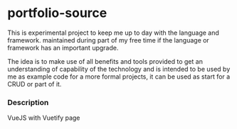 # portfolio-source
This is experimental project to keep me up to day with the language and framework. maintained during part of my free time if the language or framework has an important upgrade.

The idea is  to make use of all benefits and tools provided to get an understanding of capability of the technology and is intended to be used by me as example code for a more formal projects, it can be used as start for a CRUD or part of it.

### Description
VueJS with Vuetify page